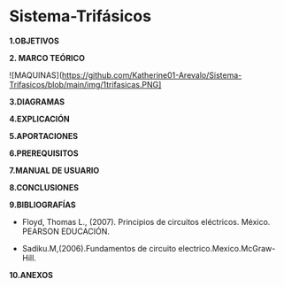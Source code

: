 # Sistema-Trifásicos

**1.OBJETIVOS**

**2. MARCO TEÓRICO**

![MAQUINAS](https://github.com/Katherine01-Arevalo/Sistema-Trifasicos/blob/main/img/1trifasicas.PNG]

**3.DIAGRAMAS**

**4.EXPLICACIÓN**

**5.APORTACIONES**

**6.PREREQUISITOS**

**7.MANUAL DE USUARIO**

**8.CONCLUSIONES**

**9.BIBLIOGRAFÍAS**

- Floyd, Thomas L., (2007). Principios de circuitos eléctricos. México. PEARSON EDUCACIÓN.

- Sadiku.M,(2006).Fundamentos de circuito electrico.Mexico.McGraw-Hill.



**10.ANEXOS**

